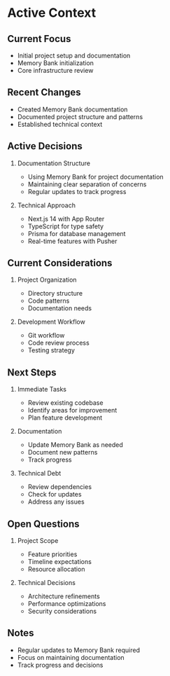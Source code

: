 # Active Context

## Current Focus
- Initial project setup and documentation
- Memory Bank initialization
- Core infrastructure review

## Recent Changes
- Created Memory Bank documentation
- Documented project structure and patterns
- Established technical context

## Active Decisions
1. Documentation Structure
   - Using Memory Bank for project documentation
   - Maintaining clear separation of concerns
   - Regular updates to track progress

2. Technical Approach
   - Next.js 14 with App Router
   - TypeScript for type safety
   - Prisma for database management
   - Real-time features with Pusher

## Current Considerations
1. Project Organization
   - Directory structure
   - Code patterns
   - Documentation needs

2. Development Workflow
   - Git workflow
   - Code review process
   - Testing strategy

## Next Steps
1. Immediate Tasks
   - Review existing codebase
   - Identify areas for improvement
   - Plan feature development

2. Documentation
   - Update Memory Bank as needed
   - Document new patterns
   - Track progress

3. Technical Debt
   - Review dependencies
   - Check for updates
   - Address any issues

## Open Questions
1. Project Scope
   - Feature priorities
   - Timeline expectations
   - Resource allocation

2. Technical Decisions
   - Architecture refinements
   - Performance optimizations
   - Security considerations

## Notes
- Regular updates to Memory Bank required
- Focus on maintaining documentation
- Track progress and decisions 